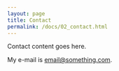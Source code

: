 ```yaml
---
layout: page
title: Contact
permalink: /docs/02_contact.html
---
```


Contact content goes here.

My e-mail is [email@something.com](mailto:email@something.com).